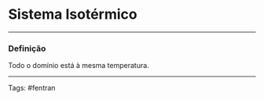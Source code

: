 # Sistema Isotérmico

----

### Definição

Todo o domínio está à mesma temperatura.

----

Tags: #fentran 